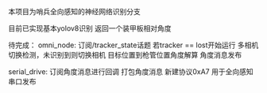 本项目为哨兵全向感知的神经网络识别分支

目前已实现基本yolov8识别 返回一个装甲板相对角度

待完成：
omni_node:
    订阅/tracker_state话题 若tracker == lost开始运行
    多相机切换检测，未识别到则切换相机
    目标位置到枪管位置角度解算
    角度消息发布

serial_drive:
    订阅角度消息进行回调
    打包角度消息
    新建协议0xA7 用于全向感知串口发布